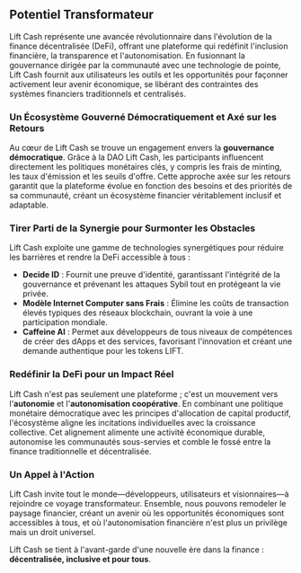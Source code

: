 ## Potentiel Transformateur

Lift Cash représente une avancée révolutionnaire dans l'évolution de la finance décentralisée (DeFi), offrant une plateforme qui redéfinit l'inclusion financière, la transparence et l'autonomisation. En fusionnant la gouvernance dirigée par la communauté avec une technologie de pointe, Lift Cash fournit aux utilisateurs les outils et les opportunités pour façonner activement leur avenir économique, se libérant des contraintes des systèmes financiers traditionnels et centralisés.

### Un Écosystème Gouverné Démocratiquement et Axé sur les Retours

Au cœur de Lift Cash se trouve un engagement envers la **gouvernance démocratique**. Grâce à la DAO Lift Cash, les participants influencent directement les politiques monétaires clés, y compris les frais de minting, les taux d'émission et les seuils d'offre. Cette approche axée sur les retours garantit que la plateforme évolue en fonction des besoins et des priorités de sa communauté, créant un écosystème financier véritablement inclusif et adaptable.

### Tirer Parti de la Synergie pour Surmonter les Obstacles

Lift Cash exploite une gamme de technologies synergétiques pour réduire les barrières et rendre la DeFi accessible à tous :

- **Decide ID** : Fournit une preuve d'identité, garantissant l'intégrité de la gouvernance et prévenant les attaques Sybil tout en protégeant la vie privée.
- **Modèle Internet Computer sans Frais** : Élimine les coûts de transaction élevés typiques des réseaux blockchain, ouvrant la voie à une participation mondiale.
- **Caffeine AI** : Permet aux développeurs de tous niveaux de compétences de créer des dApps et des services, favorisant l'innovation et créant une demande authentique pour les tokens LIFT.

### Redéfinir la DeFi pour un Impact Réel

Lift Cash n'est pas seulement une plateforme ; c'est un mouvement vers l'**autonomie** et l'**autonomisation coopérative**. En combinant une politique monétaire démocratique avec les principes d'allocation de capital productif, l'écosystème aligne les incitations individuelles avec la croissance collective. Cet alignement alimente une activité économique durable, autonomise les communautés sous-servies et comble le fossé entre la finance traditionnelle et décentralisée.

### Un Appel à l'Action

Lift Cash invite tout le monde—développeurs, utilisateurs et visionnaires—à rejoindre ce voyage transformateur. Ensemble, nous pouvons remodeler le paysage financier, créant un avenir où les opportunités économiques sont accessibles à tous, et où l'autonomisation financière n'est plus un privilège mais un droit universel.

Lift Cash se tient à l'avant-garde d'une nouvelle ère dans la finance : **décentralisée, inclusive et pour tous**.
